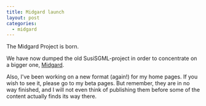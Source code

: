 ```yaml
---
title: Midgard launch
layout: post
categories:
  - midgard
---
```

The Midgard Project is born.

We have now dumped the old SusiSGML-project in order to concentrate on a bigger one, [Midgard](http://midgard-project.org).

Also, I've been working on a new format (again!) for my home pages. If you wish to see it, please go to my beta pages. But remember, they are in no way finished, and I will not even think of publishing them before some of the content actually finds its way there. 
